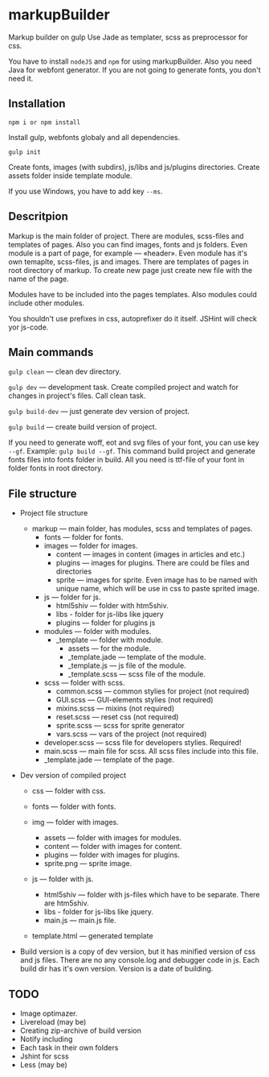 markupBuilder
=============

Markup builder on gulp
Use Jade as templater, scss as preprocessor for css.

You have to install `nodeJS` and `npm` for using markupBuilder.
Also you need Java for webfont generator. If you are not going to generate fonts, you don't need it.

Installation
------------

    npm i or npm install

Install gulp, webfonts globaly and all dependencies.  

    gulp init

Create fonts, images (with subdirs), js/libs and js/plugins directories. Create assets folder inside template module.      

If you use Windows, you have to add key `--ms`.

Descritpion
-----------

Markup is the main folder of project. There are modules, scss-files and templates of pages. Also you can find images, fonts and js folders.
Even module is a part of page, for example — «header». 
Even module has it's own temaplte, scss-files, js and images.
There are templates of pages in root directory of markup. To create new page just create new file with the name of the page.

Modules have to be included into the pages templates. Also modules could include other modules.

You shouldn't use prefixes in css, autoprefixer do it itself. JSHint will check yor js-code.


Main commands
-------------

`gulp clean` — clean dev directory.

`gulp dev` — development task. Create compiled project and watch for changes in project's files. Call clean task.

`gulp build-dev` — just generate dev version of project.

`gulp build` — create build version of project.

If you need to generate woff, eot and svg files of your font, you can use key `--gf`. 
Example: `gulp build --gf`. This command build project and generate fonts files into fonts folder in build. All you need is ttf-file of your font in folder fonts in root directory.

File structure
--------------

* Project file structure

    - markup — main folder, has modules, scss and templates of pages.
        - fonts — folder for fonts.
        - images — folder for images.
            - content — images in content (images in articles and etc.)
            - plugins — images for plugins. There are could be files and directories
            - sprite — images for sprite. Even image has to be named with unique name, which will be use in css to paste sprited image.
        - js — folder for js.
            - html5shiv — folder with htm5shiv. 
            - libs - folder for js-libs like jquery
            - plugins — folder for plugins js
        - modules — folder with modules.
            - _template — folder with module.
                - assets — for the module.
                - _template.jade — template of the module.
                - _template.js — js file of the module.
                - _template.scss — scss file of the module.
        - scss — folder with scss.
            - common.scss — common stylies for project (not required)
            - GUI.scss — GUI-elements stylies (not required)
            - mixins.scss — mixins (not required)
            - reset.scss — reset css (not required)
            - sprite.scss — scss for sprite generator
            - vars.scss — vars of the project (not required)
        - developer.scss — scss file for developers stylies. Required! 
        - main.scss — main file for scss. All scss files include into this file.
        - _template.jade — template of the page.

* Dev version of compiled project
    
    - css — folder with css.
    - fonts — folder with fonts.
    - img — folder with images.
        - assets — folder with images for modules.
        - content — folder with images for content.
        - plugins — folder with images for plugins.
        - sprite.png — sprite image.
    - js — folder with js.
        - html5shiv — folder with js-files which have to be separate. There are htm5shiv. 
        - libs - folder for js-libs like jquery.
        - main.js — main.js file.

    - template.html — generated template


* Build version is a copy of dev version, but it has minified version of css and js files. There are no any console.log and debugger code in js.
Each build dir has it's own version. Version is a date of building.


TODO
----

* Image optimazer.
* Livereload (may be)
* Creating zip-archive of build version
* Notify including
* Each task in their own folders
* Jshint for scss
* Less (may be)
